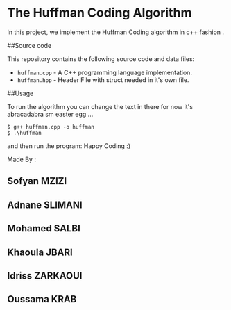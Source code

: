 # The Huffman Coding Algorithm

In this project, we implement the Huffman Coding algorithm in c++ fashion .

##Source code

This repository contains the following source code and data files:

* `huffman.cpp` - A C++ programming language implementation.
* `huffman.hpp` - Header File with struct needed in it's own file.

##Usage

To run the algorithm  you can change the text in there for now it's abracadabra sm easter egg ...

    $ g++ huffman.cpp -o huffman
    $ .\huffman

and then run the program:
    Happy Coding :) 

Made By :
## Sofyan MZIZI
## Adnane SLIMANI 
## Mohamed SALBI 
## Khaoula JBARI
## Idriss ZARKAOUI 
## Oussama KRAB